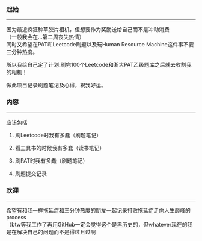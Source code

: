 ### 起始

***

因为最近疯狂种草胶片相机，但想要作为奖励送给自己而不是冲动消费  
（一般我会在...第二周丧失热情）  
同时又希望在PAT和Leetcode刷题以及玩Human Resource Machine这件事不要三分钟热度。

所以我给自己定了计划:刷完100个Leetcode和浙大PAT乙级题库之后就去收割我的相机！

做此项目记录刷题笔记及心得，祝我好运。  



### 内容

***

应该包括

1. 刷Leetcode时我有多蠢（刷题笔记）

2. 看工具书的时候我有多蠢（读书笔记）

3. 刷PAT时我有多蠢（刷题笔记）

4. 刷题提交记录  

   

   

### 欢迎

***

希望有和我一样拖延症和三分钟热度的朋友一起记录打败拖延症走向人生巅峰的process  
（btw等我工作了再用GitHub一定会觉得这个是黑历史的，但whatever现在的我是在解决自己的问题而不是得过且过啊  

